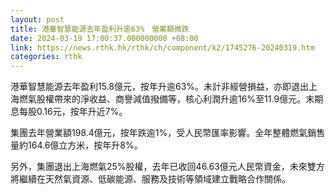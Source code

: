 ```yaml
---
layout: post
title: 港華智慧能源去年盈利升逾63%　營業額微跌
date: 2024-03-19 17:00:37.000000000 +08:00
link: https://news.rthk.hk/rthk/ch/component/k2/1745276-20240319.htm
categories: rthk
---
```


港華智慧能源去年盈利15.8億元，按年升逾63%。未計非經營損益，亦即退出上海燃氣股權帶來的淨收益、商譽減值撥備等，核心利潤升逾16%至11.9億元。末期息每股0.16元，按年升近7%。

集團去年營業額198.4億元，按年跌逾1%，受人民幣匯率影響。全年整體燃氣銷售量約164.6億立方米，按年升8%。

另外，集團退出上海燃氣25%股權，去年已收回46.63億元人民幣資金，未來雙方將繼續在天然氣資源、低碳能源、服務及技術等領域建立戰略合作關係。
